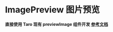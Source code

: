 # ImagePreview 图片预览

#### 直接使用 Taro 现有 previewImage 组件开发 [参考文档](https://docs.taro.zone/docs/apis/media/image/previewImage)

